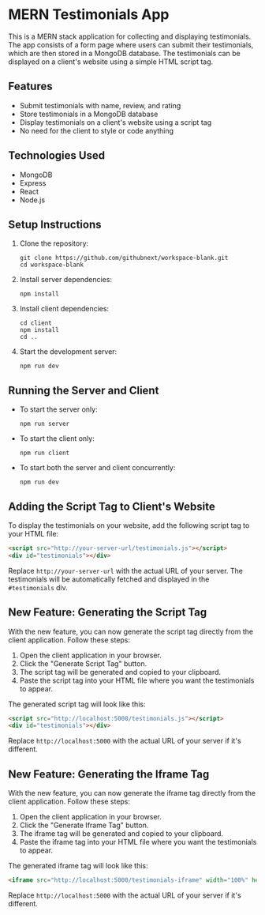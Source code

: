 # MERN Testimonials App

This is a MERN stack application for collecting and displaying testimonials. The app consists of a form page where users can submit their testimonials, which are then stored in a MongoDB database. The testimonials can be displayed on a client's website using a simple HTML script tag.

## Features

- Submit testimonials with name, review, and rating
- Store testimonials in a MongoDB database
- Display testimonials on a client's website using a script tag
- No need for the client to style or code anything

## Technologies Used

- MongoDB
- Express
- React
- Node.js

## Setup Instructions

1. Clone the repository:
   ```
   git clone https://github.com/githubnext/workspace-blank.git
   cd workspace-blank
   ```

2. Install server dependencies:
   ```
   npm install
   ```

3. Install client dependencies:
   ```
   cd client
   npm install
   cd ..
   ```

4. Start the development server:
   ```
   npm run dev
   ```

## Running the Server and Client

- To start the server only:
  ```
  npm run server
  ```

- To start the client only:
  ```
  npm run client
  ```

- To start both the server and client concurrently:
  ```
  npm run dev
  ```

## Adding the Script Tag to Client's Website

To display the testimonials on your website, add the following script tag to your HTML file:

```html
<script src="http://your-server-url/testimonials.js"></script>
<div id="testimonials"></div>
```

Replace `http://your-server-url` with the actual URL of your server. The testimonials will be automatically fetched and displayed in the `#testimonials` div.

## New Feature: Generating the Script Tag

With the new feature, you can now generate the script tag directly from the client application. Follow these steps:

1. Open the client application in your browser.
2. Click the "Generate Script Tag" button.
3. The script tag will be generated and copied to your clipboard.
4. Paste the script tag into your HTML file where you want the testimonials to appear.

The generated script tag will look like this:

```html
<script src="http://localhost:5000/testimonials.js"></script>
<div id="testimonials"></div>
```

Replace `http://localhost:5000` with the actual URL of your server if it's different.

## New Feature: Generating the Iframe Tag

With the new feature, you can now generate the iframe tag directly from the client application. Follow these steps:

1. Open the client application in your browser.
2. Click the "Generate Iframe Tag" button.
3. The iframe tag will be generated and copied to your clipboard.
4. Paste the iframe tag into your HTML file where you want the testimonials to appear.

The generated iframe tag will look like this:

```html
<iframe src="http://localhost:5000/testimonials-iframe" width="100%" height="400px" frameborder="0"></iframe>
```

Replace `http://localhost:5000` with the actual URL of your server if it's different.
